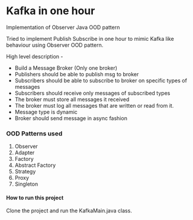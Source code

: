 # Kafka in one hour
Implementation of Observer Java OOD pattern

Tried to implement Publish Subscribe in one hour to mimic Kafka like behaviour using Observer OOD pattern.

High level description - 

* Build a Message Broker (Only one broker)
* Publishers should be able to publish msg to broker 
* Subscribers should be able to subscribe to broker on specific types of messages 
* Subscribers should receive only messages of subscribed types 
* The broker must store all messages it received 
* The broker must log all messages that are written or read from it. 
* Message type is dynamic 
* Broker should send message in async fashion

### OOD Patterns used

1. Observer
2. Adapter
3. Factory
4. Abstract Factory
5. Strategy
6. Proxy
7. Singleton

#### How to run this project

Clone the project and run the KafkaMain.java class.
